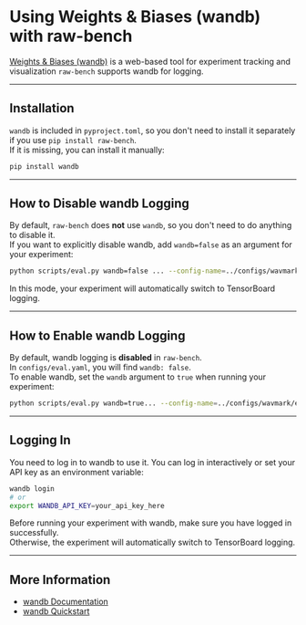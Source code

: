 # Using Weights & Biases (wandb) with raw-bench

[Weights & Biases (wandb)](https://wandb.ai/) is a web-based tool for experiment tracking and visualization `raw-bench` supports wandb for logging.

---

## Installation

`wandb` is included in `pyproject.toml`, so you don't need to install it separately if you use `pip install raw-bench`.  
If it is missing, you can install it manually:

```bash
pip install wandb
```

---

## How to Disable wandb Logging

By default, `raw-bench` does **not** use `wandb`, so you don't need to do anything to disable it.  
If you want to explicitly disable wandb, add `wandb=false` as an argument for your experiment:

```bash
python scripts/eval.py wandb=false ... --config-name=../configs/wavmark/eval_strict.yaml
```

In this mode, your experiment will automatically switch to TensorBoard logging.

---

## How to Enable wandb Logging

By default, wandb logging is **disabled** in `raw-bench`.  
In `configs/eval.yaml`, you will find `wandb: false`.  
To enable wandb, set the `wandb` argument to `true` when running your experiment:

```bash
python scripts/eval.py wandb=true... --config-name=../configs/wavmark/eval_strict.yaml
```

---

## Logging In

You need to log in to wandb to use it. You can log in interactively or set your API key as an environment variable:

```bash
wandb login
# or
export WANDB_API_KEY=your_api_key_here
```

Before running your experiment with wandb, make sure you have logged in successfully.  
Otherwise, the experiment will automatically switch to TensorBoard logging.

---

## More Information

- [wandb Documentation](https://docs.wandb.ai/)
- [wandb Quickstart](https://docs.wandb.ai/quickstart)
